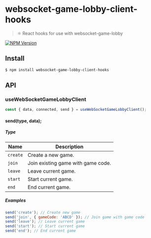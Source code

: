 # websocket-game-lobby-client-hooks

> ⚛️ React hooks for use with websocket-game-lobby

[![NPM Version](http://img.shields.io/npm/v/websocket-game-lobby-client-hooks.svg?style=flat)](https://www.npmjs.org/package/websocket-game-lobby-client-hooks)

## Install

```bash
$ npm install websocket-game-lobby-client-hooks
```

## API

### useWebSocketGameLobbyClient

```javascript
const { data, connected, send } = useWebSocketGameLobbyClient();
```

#### send(type, data);

##### Type

| Name     | Description                        |
| -------- | ---------------------------------- |
| `create` | Create a new game.                 |
| `join`   | Join existing game with game code. |
| `leave`  | Leave current game.                |
| `start`  | Start current game.                |
| `end`    | End current game.                  |

##### Examples

```javascript
send('create'); // Create new game
send('join', { gameCode: 'ABCD' }); // Join game with game code
send('leave'); // Leave current game
send('start'); // Start current game
send('end'); // End current game
```
